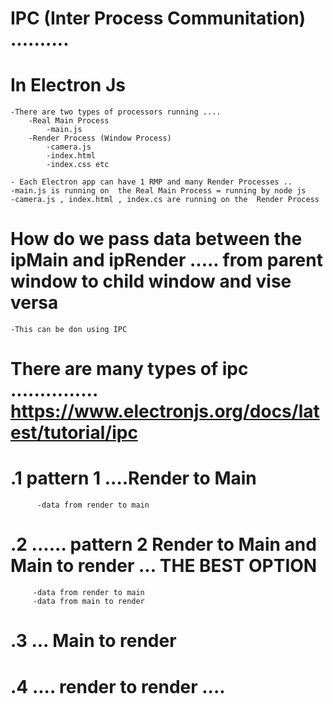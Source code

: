 # IPC (Inter Process Communitation) ..........

# In Electron Js 
    -There are two types of processors running .... 
        -Real Main Process  
            -main.js 
        -Render Process (Window Process) 
            -camera.js 
            -index.html 
            -index.css etc 

    - Each Electron app can have 1 RMP and many Render Processes .. 
    -main.js is running on  the Real Main Process = running by node js 
    -camera.js , index.html , index.cs are running on the  Render Process




# How do we pass data between the ipMain and ipRender ..... from  parent window to child window and vise versa 
    -This can be don using IPC  

# There are many types of ipc  ...............    https://www.electronjs.org/docs/latest/tutorial/ipc

# .1       pattern 1 ....Render to Main  
          -data from render to main 

#  .2 ...... pattern 2   Render to Main  and Main to render ... THE BEST OPTION
         -data from render to main 
         -data from main to render 

#  .3  ...  Main to render 

#   .4 .... render to render .... 















